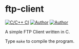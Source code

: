 # ftp-client

[![C/C++ CI](https://github.com/FelixLusseau/ftp-client/actions/workflows/c-cpp.yml/badge.svg)](https://github.com/FelixLusseau/ftp-client/actions/workflows/c-cpp.yml)
[![Author](https://img.shields.io/badge/author-@FelixLusseau-blue)](https://github.com/FelixLusseau)
[![Author](https://img.shields.io/badge/author-@Loussiaul-blue)](https://github.com/Loussiaul)

A simple FTP Client written in C.

Type `make` to compile the program.

